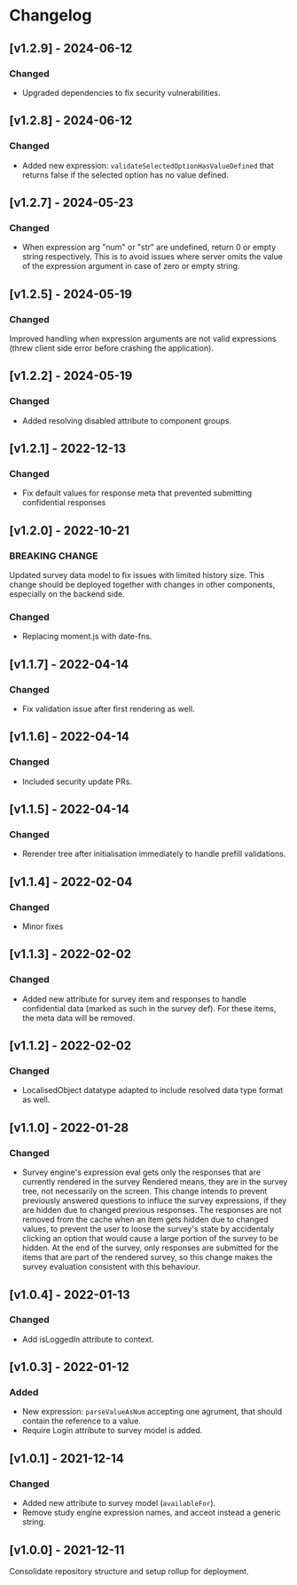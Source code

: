# Changelog

## [v1.2.9] - 2024-06-12

### Changed

- Upgraded dependencies to fix security vulnerabilities.

## [v1.2.8] - 2024-06-12

### Changed

- Added new expression: `validateSelectedOptionHasValueDefined` that returns false if the selected option has no value defined.

## [v1.2.7] - 2024-05-23

### Changed

- When expression arg "num" or "str" are undefined, return 0 or empty string respectively. This is to avoid issues where server omits the value of the expression argument in case of zero or empty string.

## [v1.2.5] - 2024-05-19

### Changed

Improved handling when expression arguments are not valid expressions (threw client side error before crashing the application).

## [v1.2.2] - 2024-05-19

### Changed

- Added resolving disabled attribute to component groups.

## [v1.2.1] - 2022-12-13

### Changed

- Fix default values for response meta that prevented submitting confidential responses

## [v1.2.0] - 2022-10-21

### BREAKING CHANGE

Updated survey data model to fix issues with limited history size. This change should be deployed together with changes in other components, especially on the backend side.

### Changed

- Replacing moment.js with date-fns.

## [v1.1.7] - 2022-04-14

### Changed

- Fix validation issue after first rendering as well.

## [v1.1.6] - 2022-04-14

### Changed

- Included security update PRs.

## [v1.1.5] - 2022-04-14

### Changed

- Rerender tree after initialisation immediately to handle prefill validations.

## [v1.1.4] - 2022-02-04

### Changed

- Minor fixes

## [v1.1.3] - 2022-02-02

### Changed

- Added new attribute for survey item and responses to handle confidential data (marked as such in the survey def). For these items, the meta data will be removed.

## [v1.1.2] - 2022-02-02

### Changed

- LocalisedObject datatype adapted to include resolved data type format as well.

## [v1.1.0] - 2022-01-28

### Changed

- Survey engine's expression eval gets only the responses that are currently rendered in the survey Rendered means, they are in the survey tree, not necessarily on the screen. This change intends to prevent previously answered questions to influce the survey expressions, if they are hidden due to changed previous responses. The responses are not removed from the cache when an item gets hidden due to changed values, to prevent the user to loose the survey's state by accidentaly clicking an option that would cause a large portion of the survey to be hidden. At the end of the survey, only responses are submitted for the items that are part of the rendered survey, so this change makes the survey evaluation consistent with this behaviour.

## [v1.0.4] - 2022-01-13

### Changed

- Add isLoggedIn attribute to context.

## [v1.0.3] - 2022-01-12

### Added

- New expression: `parseValueAsNum` accepting one agrument, that should contain the reference to a value.
- Require Login attribute to survey model is added.

## [v1.0.1] - 2021-12-14

### Changed

- Added new attribute to survey model (`availableFor`).
- Remove study engine expression names, and acceot instead a generic string.

## [v1.0.0] - 2021-12-11

Consolidate repository structure and setup rollup for deployment.
